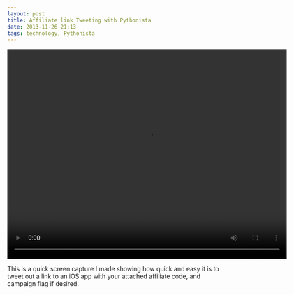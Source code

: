 ```yaml
---
layout: post
title: Affiliate link Tweeting with Pythonista
date: 2013-11-26 21:13  
tags: technology, Pythonista
---
```


<video width="640" height="480" controls="controls">
  <source src="/images/iTunesPythonisaAffiliateLink.m4v" type="video/mp4" />
  Your browser does not support the video tag.
</video> 

This is a quick screen capture I made showing how quick and easy it is to tweet out a link to an iOS app with your attached affiliate code, and campaign flag if desired. 

